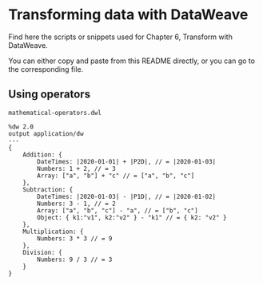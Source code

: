 # Transforming data with DataWeave

Find here the scripts or snippets used for Chapter 6, Transform with DataWeave.

You can either copy and paste from this README directly, or you can go to the corresponding file.

## Using operators

`mathematical-operators.dwl`

```dataweave
%dw 2.0
output application/dw
---
{
    Addition: {
        DateTimes: |2020-01-01| + |P2D|, // = |2020-01-03|
        Numbers: 1 + 2, // = 3
        Array: ["a", "b"] + "c" // = ["a", "b", "c"]
    },
    Subtraction: {
        DateTimes: |2020-01-03| - |P1D|, // = |2020-01-02|
        Numbers: 3 - 1, // = 2
        Array: ["a", "b", "c"] - "a", // = ["b", "c"]
        Object: { k1:"v1", k2:"v2" } - "k1" // = { k2: "v2" }
    },
    Multiplication: {
        Numbers: 3 * 3 // = 9
    },
    Division: {
        Numbers: 9 / 3 // = 3
    }
}
```